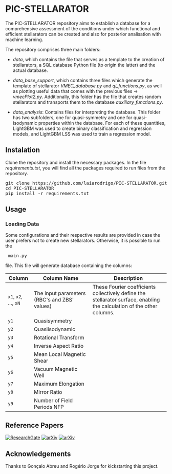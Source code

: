 # PIC-STELLARATOR
The PIC-STELLARATOR repository aims to establish a database for a comprehensive assessment of the conditions under which functional and efficient stellarators can be created and also for posterior analisation with machine learning.

The repository comprises three main folders:
* *data*, which contains the file that serves as a template to the creation of stellarators, a SQL database Python file (to origin the latter) and the actual database.

* *data_base_support*, which contains three files which generate the template of stellarator *VMEC_database.py* and *qi_functions.py*, as well as plotting useful data that comes with the previous files -> *vmecPlot2.py*. Additionally, this folder has the file that creates random stellarators and transports them to the database *auxiliary_functions.py*.

* *data_analysis*: Contains files for interpreting the database. This folder has two subfolders, one for quasi-symmetry and one for quasi-isodynamic properties within the database. For each of these quantities, LightGBM was used to create binary classification and regression models, and LightGBM LSS was used to train a regression model.

## Instalation
Clone the repository and install the necessary packages. In the file *requirements.txt*, you will find all the packages required to run files from the repository.
<pre>
git clone https://github.com/laiarodrigo/PIC-STELLARATOR.git
cd PIC-STELLARATOR
pip install -r requirements.txt
</pre>

## Usage
### Loading Data
Some configurations and their respective results are provided in case the user prefers not to create new stellarators. Otherwise, it is possible to run the <pre> main.py </pre> file. This file will generate database containing the columns:

| Column | Column Name | Description |
|-------------|-------------|-------------|
| `x1`, `x2`, ..., `xN` | The input parameters (RBC's and ZBS' values) | These Fourier coefficients collectively define the stellarator surface, enabling the calculation of the other columns. |
| `y1` | Quasisymmetry | |
| `y2` | Quasiisodynamic | |
| `y3` | Rotational Transform | |
| `y4` | Inverse Aspect Ratio | |
| `y5` | Mean Local Magnetic Shear | |
| `y6` | Vacuum Magnetic Well | |
| `y7` | Maximum Elongation | |
| `y8` | Mirror Ratio | |
| `y9` | Number of Field Periods NFP | |


## Reference Papers

[![ResearchGate](https://img.shields.io/badge/ResearchGate-Magnetic_fields_with_precise_quasisymmetry-brightgreen)](https://www.researchgate.net/publication/353791041_Magnetic_fields_with_precise_quasisymmetry)
[![arXiv](https://img.shields.io/badge/arXiv-2211.09829-brightgreen)](https://arxiv.org/abs/2211.09829)
[![arXiv](https://img.shields.io/badge/arXiv-2006.14881-brightgreen)](https://arxiv.org/abs/2006.14881)


## Acknowledgements
Thanks to Gonçalo Abreu and Rogério Jorge for kickstarting this project.
